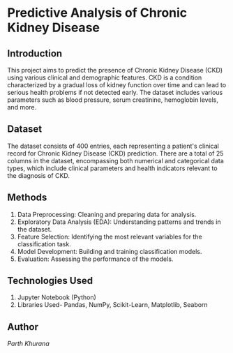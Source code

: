 # Predictive Analysis of Chronic Kidney Disease

## Introduction
This project aims to predict the presence of Chronic Kidney Disease (CKD) using various clinical and demographic features. CKD is a condition characterized by a gradual loss of kidney function over time and can lead to serious health problems if not detected early. The dataset includes various parameters such as blood pressure, serum creatinine, hemoglobin levels, and more.

## Dataset
The dataset consists of 400 entries, each representing a patient's clinical record for Chronic Kidney Disease (CKD) prediction. There are a total of 25 columns in the dataset, encompassing both numerical and categorical data types, which include clinical parameters and health indicators relevant to the diagnosis of CKD.


## Methods
1. Data Preprocessing: Cleaning and preparing data for analysis.
2. Exploratory Data Analysis (EDA): Understanding patterns and trends in the dataset.
3. Feature Selection: Identifying the most relevant variables for the classification task.
4. Model Development: Building and training classification models.
5. Evaluation: Assessing the performance of the models.

## Technologies Used
1. Jupyter Notebook (Python)
2. Libraries Used- Pandas, NumPy, Scikit-Learn, Matplotlib, Seaborn

## Author
*Parth Khurana*
